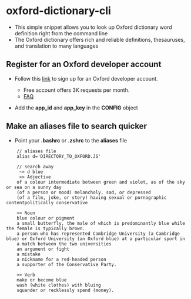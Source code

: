 # oxford-dictionary-cli
- This simple snippet allows you to look up Oxford dictionary word definition 
right from the command line
- The Oxford dictionary offers rich and reliable definitions, thesauruses, and 
translation to many languages

## Register for an Oxford developer account
- Follow this [link](https://developer.oxforddictionaries.com/login) to sign up for
an Oxford developer account.
    - Free account offers 3K requests per month.
    - [FAQ](https://developer.oxforddictionaries.com/FAQ#plan_pricing)

- Add the **app_id** and **app_key** in the **CONFIG** object

## Make an aliases file to search quicker
- Point your **.bashrc** or **.zshrc** to the **aliases** file

```
    // aliases file
    alias d='DIRECTORY_TO_OXFORD.JS'

    // search away
     ~> d blue
     >> Adjective
    of a colour intermediate between green and violet, as of the sky or sea on a sunny day
    (of a person or mood) melancholy, sad, or depressed
    (of a film, joke, or story) having sexual or pornographic contentpolitically conservative

    >> Noun
    blue colour or pigment
    a small butterfly, the male of which is predominantly blue while the female is typically brown.
    a person who has represented Cambridge University (a Cambridge blue) or Oxford University (an Oxford blue) at a particular sport in
    a match between the two universities
    an argument or fight
    a mistake
    a nickname for a red-headed person
    a supporter of the Conservative Party.

    >> Verb
    make or become blue
    wash (white clothes) with bluing
    squander or recklessly spend (money). 

```


